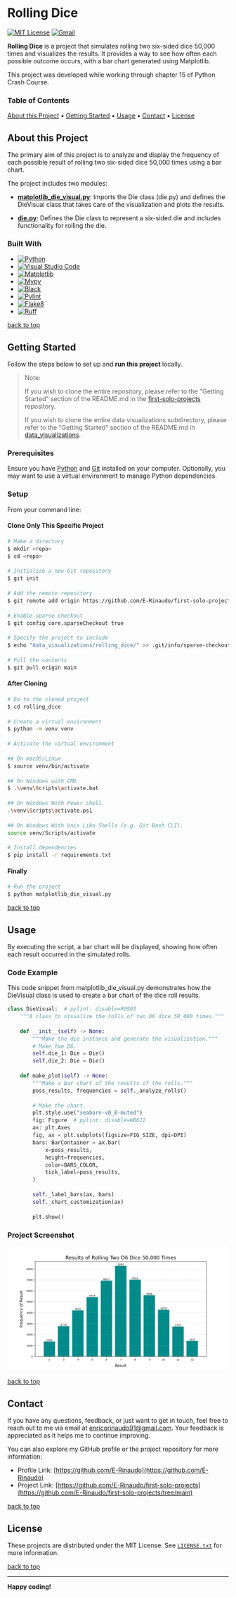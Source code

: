 # Rolling Dice

[![MIT License][license-shield]][license-url]
[![Gmail][Gmail-shield]][Gmail-url]

**Rolling Dice** is a project that simulates rolling two six-sided dice 50,000 times and visualizes the results. It provides a way to see how often each possible outcome occurs, with a bar chart generated using Matplotlib.

This project was developed while working through chapter 15 of Python Crash Course.

<!-- markdownlint-disable MD001 -->
### Table of Contents

[About this Project](#about-this-project) •
[Getting Started](#getting-started) •
[Usage](#usage) •
[Contact](#contact) •
[License](#license)
<!-- markdownlint-enable MD001 -->

## About this Project

The primary aim of this project is to analyze and display the frequency of each possible result of rolling two six-sided dice 50,000 times using a bar chart.

The project includes two modules:

+ **[matplotlib_die_visual.py][Matplotlib-Die-Visual-url]**:
Imports the Die class (die.py) and defines the DieVisual class that takes care of the visualization and plots the results.

+ **[die.py][Die-url]**:
Defines the Die class to represent a six-sided die and includes functionality for rolling the die.

### Built With

+ [![Python][Python-badge]][Python-url]
+ [![Visual Studio Code][VSCode-badge]][VSCode-url]
+ [![Matplotlib][Matplotlib-badge]][Matplotlib-url]
+ [![Mypy][Mypy-badge]][Mypy-url]
+ [![Black][Black-badge]][Black-url]
+ [![Pylint][Pylint-badge]][Pylint-url]
+ [![Flake8][Flake8-badge]][Flake8-url]
+ [![Ruff][Ruff-badge]][Ruff-url]
  
[back to top](#rolling-dice)

## Getting Started

Follow the steps below to set up and **run this project** locally.

> Note:
>
> If you wish to clone the entire repository, please refer to the "Getting Started" section of the README.md in the [first-solo-projects][First-Solo-Projects-url] repository.
>
> If you wish to clone the entire data visualizations subdirectory, please refer to the "Getting Started" section of the README.md in [data_visualizations][Data-Visualizations-url].
>

### Prerequisites

Ensure you have [Python][Python-download] and [Git][Git-download] installed on your computer.
Optionally, you may want to use a virtual environment to manage Python dependencies.

### Setup

From your command line:

#### Clone Only This Specific Project

```bash
# Make a directory
$ mkdir <repo>
$ cd <repo>

# Initialize a new Git repository
$ git init

# Add the remote repository
$ git remote add origin https://github.com/E-Rinaudo/first-solo-projects.git

# Enable sparse checkout
$ git config core.sparseCheckout true

# Specify the project to include
$ echo "data_visualizations/rolling_dice/" >> .git/info/sparse-checkout

# Pull the contents
$ git pull origin main
```

#### After Cloning

```bash
# Go to the cloned project
$ cd rolling_dice

# Create a virtual environment
$ python -m venv venv

# Activate the virtual environment

## On macOS/Linux
$ source venv/bin/activate

## On Windows with CMD
$ .\venv\Scripts\activate.bat

## On Windows With Power shell.
.\venv\Scripts\activate.ps1

## On Windows With Unix Like Shells (e.g. Git Bash CLI).
source venv/Scripts/activate

# Install dependencies
$ pip install -r requirements.txt
```

#### Finally

```bash
# Run the project
$ python matplotlib_die_visual.py
```

[back to top](#rolling-dice)

## Usage

By executing the script, a bar chart will be displayed, showing how often each result occurred in the simulated rolls.

### Code Example

This code snippet from matplotlib_die_visual.py demonstrates how the DieVisual class is used to create a bar chart of the dice roll results.

```py
class DieVisual:  # pylint: disable=R0903
    """A class to visualize the rolls of two D6 dice 50_000 times."""

    def __init__(self) -> None:
        """Make the die instance and generate the visualization."""
        # Make two D6.
        self.die_1: Die = Die()
        self.die_2: Die = Die()

    def make_plot(self) -> None:
        """Make a bar chart of the results of the rolls."""
        poss_results, frequencies = self._analyze_rolls()

        # Make the chart.
        plt.style.use("seaborn-v0_8-muted")
        fig: Figure  # pylint: disable=W0612
        ax: plt.Axes
        fig, ax = plt.subplots(figsize=FIG_SIZE, dpi=DPI)
        bars: BarContainer = ax.bar(
            x=poss_results,
            height=frequencies,
            color=BARS_COLOR,
            tick_label=poss_results,
        )

        self._label_bars(ax, bars)
        self._chart_customization(ax)

        plt.show()
```

### Project Screenshot

![Rolling Dice Screenshot][Screenshot-url]

[back to top](#rolling-dice)

## Contact

If you have any questions, feedback, or just want to get in touch, feel free to reach out to me via email at <enricorinaudo91@gmail.com>.
Your feedback is appreciated as it helps me to continue improving.

You can also explore my GitHub profile or the project repository for more information:

+ Profile Link: [https://github.com/E-Rinaudo](https://github.com/E-Rinaudo)
+ Project Link: [https://github.com/E-Rinaudo/first-solo-projects](https://github.com/E-Rinaudo/first-solo-projects/tree/main)

[back to top](#rolling-dice)

## License

These projects are distributed under the MIT License. See [`LICENSE.txt`][license-url] for more information.

[back to top](#rolling-dice)

---

**Happy coding!**

<!-- SHIELDS -->
[license-shield]: https://img.shields.io/github/license/E-Rinaudo/first-solo-projects.svg?style=flat
[license-url]: https://github.com/E-Rinaudo/first-solo-projects/blob/main/LICENSE.txt
[Gmail-shield]: https://img.shields.io/badge/Gmail-D14836?style=flat&logo=gmail&logoColor=white
[Gmail-url]: mailto:enricorinaudo91@gmail.com

<!-- BADGES -->
[Python-badge]: https://img.shields.io/badge/python-3670A0?logo=python&logoColor=ffdd54&style=flat
[Python-url]: https://docs.python.org/3/
[VSCode-badge]: https://img.shields.io/badge/Visual%20Studio%20Code-007ACC?logo=visualstudiocode&logoColor=fff&style=flat
[VSCode-url]: https://code.visualstudio.com/docs
[Matplotlib-badge]: https://img.shields.io/badge/Matplotlib-3776AB?
[Matplotlib-url]: https://matplotlib.org/stable/users/index.html
[Mypy-badge]: https://img.shields.io/badge/mypy-checked-blue?style=flat
[Mypy-url]: https://mypy.readthedocs.io/
[Black-badge]: https://img.shields.io/badge/code%20style-black-000000.svg
[Black-url]: https://black.readthedocs.io/en/stable/
[Pylint-badge]: https://img.shields.io/badge/linting-pylint-yellowgreen?style=flat
[Pylint-url]: https://pylint.readthedocs.io/
[Ruff-badge]: https://img.shields.io/endpoint?url=https://raw.githubusercontent.com/astral-sh/ruff/main/assets/badge/v2.json
[Ruff-url]: https://docs.astral.sh/ruff/tutorial/
[Flake8-badge]: https://img.shields.io/badge/linting-flake8-blue?style=flat
[Flake8-url]: https://flake8.pycqa.org/en/latest/

<!-- PROJECTS LINKS -->
[Matplotlib-Die-Visual-url]: https://github.com/E-Rinaudo/first-solo-projects/blob/main/data_visualizations/rolling_dice/matplotlib_die_visual.py
[Die-url]: https://github.com/E-Rinaudo/first-solo-projects/blob/main/data_visualizations/rolling_dice/die.py
[Data-Visualizations-url]: https://github.com/E-Rinaudo/first-solo-projects/tree/main/data_visualizations

<!-- SCREENSHOT -->
[Screenshot-url]: screenshot/rolling_dice.png

<!-- MAIN README -->
[First-Solo-Projects-url]: https://github.com/E-Rinaudo/first-solo-projects/blob/main/README.md

<!-- PREREQUISITES LINKS -->
[Python-download]: https://www.python.org/downloads/
[Git-download]: https://git-scm.com
